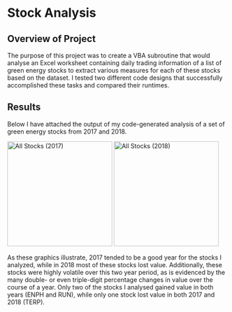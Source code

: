 # Stock Analysis
## Overview of Project
The purpose of this project was to create a VBA subroutine that would analyse an Excel worksheet containing daily trading information of a list of green energy stocks to extract various measures for each of these stocks based on the dataset. I tested two different code designs that successfully accomplished these tasks and compared their runtimes. 
## Results
Below I have attached the output of my code-generated analysis of a set of green energy stocks from 2017 and 2018.

<img width="240" alt="All Stocks (2017)" src="https://user-images.githubusercontent.com/80861610/116569836-c31fac80-a8d7-11eb-8f79-131a7c774eca.png"> <img width="240" alt="All Stocks (2018)" src="https://user-images.githubusercontent.com/80861610/116569841-c450d980-a8d7-11eb-8d21-a2615d61aca0.png">

As these graphics illustrate, 2017 tended to be a good year for the stocks I analyzed, while in 2018 most of these stocks lost value. Additionally, these stocks were highly volatile over this two year period, as is evidenced by the many double- or even triple-digit percentage changes in value over the course of a year. Only two of the stocks I analysed gained value in both years (ENPH and RUN), while only one stock lost value in both 2017 and 2018 (TERP).
